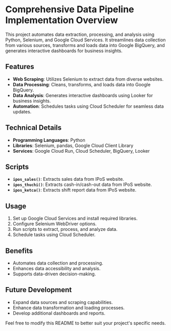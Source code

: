 # Comprehensive Data Pipeline Implementation Overview

This project automates data extraction, processing, and analysis using Python, Selenium, and Google Cloud Services. It streamlines data collection from various sources, transforms and loads data into Google BigQuery, and generates interactive dashboards for business insights.

## Features

- **Web Scraping**: Utilizes Selenium to extract data from diverse websites.
- **Data Processing**: Cleans, transforms, and loads data into Google BigQuery.
- **Data Analysis**: Generates interactive dashboards using Looker for business insights.
- **Automation**: Schedules tasks using Cloud Scheduler for seamless data updates.

## Technical Details

- **Programming Languages**: Python
- **Libraries**: Selenium, pandas, Google Cloud Client Library
- **Services**: Google Cloud Run, Cloud Scheduler, BigQuery, Looker

## Scripts

- **`ipos_sales()`**: Extracts sales data from IPoS website.
- **`ipos_thuchi()`**: Extracts cash-in/cash-out data from IPoS website.
- **`ipos_ketca()`**: Extracts shift report data from IPoS website.

## Usage

1. Set up Google Cloud Services and install required libraries.
2. Configure Selenium WebDriver options.
3. Run scripts to extract, process, and analyze data.
4. Schedule tasks using Cloud Scheduler.

## Benefits

- Automates data collection and processing.
- Enhances data accessibility and analysis.
- Supports data-driven decision-making.

## Future Development

- Expand data sources and scraping capabilities.
- Enhance data transformation and loading processes.
- Develop additional dashboards and reports.

Feel free to modify this README to better suit your project's specific needs.
